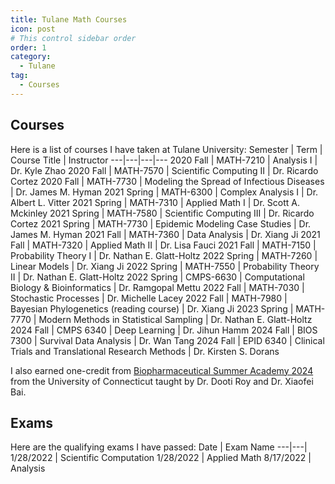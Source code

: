 ```yaml
---
title: Tulane Math Courses
icon: post
# This control sidebar order
order: 1
category:
  - Tulane
tag:
  - Courses
---
```


## Courses
Here is a list of courses I have taken at Tulane University:
Semester | Term | Course Title | Instructor
---|---|---|---
2020 Fall | MATH-7210 | Analysis I | Dr. Kyle Zhao
2020 Fall | MATH-7570 | Scientific Computing II | Dr. Ricardo Cortez
2020 Fall | MATH-7730 | Modeling the Spread of Infectious Diseases | Dr. James M. Hyman
2021 Spring | MATH-6300 | Complex Analysis I | Dr. Albert L. Vitter
2021 Spring | MATH-7310 | Applied Math I | Dr. Scott A. Mckinley
2021 Spring | MATH-7580 | Scientific Computing III | Dr. Ricardo Cortez
2021 Spring | MATH-7730 | Epidemic Modeling Case Studies | Dr. James M. Hyman
2021 Fall | MATH-7360 | Data Analysis | Dr. Xiang Ji
2021 Fall | MATH-7320 | Applied Math II | Dr. Lisa Fauci
2021 Fall | MATH-7150 | Probability Theory I | Dr. Nathan E. Glatt-Holtz
2022 Spring | MATH-7260	| Linear Models | Dr. Xiang Ji
2022 Spring | MATH-7550	| Probability Theory II | Dr. Nathan E. Glatt-Holtz
2022 Spring | CMPS-6630 | Computational Biology & Bioinformatics | Dr. Ramgopal Mettu
2022 Fall | MATH-7030 | Stochastic Processes | Dr. Michelle Lacey
2022 Fall | MATH-7980 | Bayesian Phylogenetics (reading course) | Dr. Xiang Ji
2023 Spring | MATH-7770 | Modern Methods in Statistical Sampling | Dr. Nathan E. Glatt-Holtz
2024 Fall | CMPS 6340 | Deep Learning | Dr. Jihun Hamm
2024 Fall | BIOS 7300 | Survival Data Analysis | Dr. Wan Tang
2024 Fall | EPID 6340 | Clinical Trials and Translational Research Methods | Dr. Kirsten S. Dorans

I also earned one-credit from [Biopharmaceutical Summer Academy 2024](https://events.stat.uconn.edu/SIP2024/summer_course.html) from the University of Connecticut  taught by Dr. Dooti Roy and Dr. Xiaofei Bai.
## Exams
Here are the qualifying exams I have passed:
Date | Exam Name
---|---|
1/28/2022 | Scientific Computation
1/28/2022 | Applied Math
8/17/2022 | Analysis



